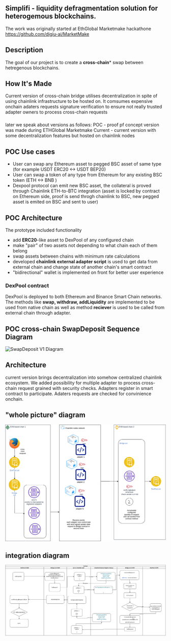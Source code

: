 ## Simplifi - liquidity defragmentation solution for heterogemous blockchains.

The work was originally started at EthGlobal Marketmake hackathone https://github.com/digiu-ai/MarketMake 

## **Description**

The goal of our project is to create a **cross-chain*** swap between hetregenous blockchains.

## **How It's Made**

Current version of cross-chain bridge utilises decentralization in spite of using chainlink infrastructure to be hosted on. It comsumes expensive onchain adaters requests signature verification to ensure not really trusted adapter owners to process cross-chain requests

###
later we speak about versions as follows:
POC - proof pf concept version was made during ETHGlobal Marketmake
Current - current version with some decentralization features but hosted on chainlink nodes


## POC Use cases
- User can swap any Ethereum asset to pegged BSC asset of same type (for example USDT ERC20  <-> USDT BEP20)
- User can swap a token of any type from Ethereum for any existing BSC token (ETH <-> BNB ) 
- Dexpool protocol can emit new BSC asset, the collateral is proved through Chainlink ETH-to-BTC integration (asset is locked by contract on Ethereum side, proof is send throgh chainlink to BSC,  new pegged asset is emited on BSC and sent to user)



## POC Architecture

The prototype included functionality
- add **ERC20**-like asset to DexPool of any configured chain
- make "pair" of two assets not depending to what chain each of them belong
- swap assets between chains with minimum rate calculations
- developed **chainlink external adapter script** is used to  get data from external chain and change state of another chain's smart contract 
- "bidirectional" wallet is implemented on front for better user experience

### DexPool contract
DexPool is deployed to both Ethereum and Binance Smart Chain networks. The methods like **swap, withdraw, addLiquidity** are implemented to be used from native chain as well as method **reciever** is used to be called from external chain through adapter.



[comment]: <> (## Architecture Diagram)

[comment]: <> (![Architecture Diagram]&#40;./img/diagram.png&#41;)

## POC cross-chain SwapDeposit Sequence Diagram

![SwapDeposit V1 Diagram](./doc/DexPoolChainlink_Swap_Sequence.png)



## Architecture

current version brings decentralization into somehow centralized chainlink ecosystem. We added possibility for multiple adapter to process cross-chain request grained with security checks. Adapters register in smart contract to participate. Adaters requests are checked for convinience onchain.


## "whole picture" diagram

![Diagram](./doc/DigiUCrosschain_V2.png)

## integration diagram

![integration diagram](./doc/cross-chain-intergation-diag-V2.png)





